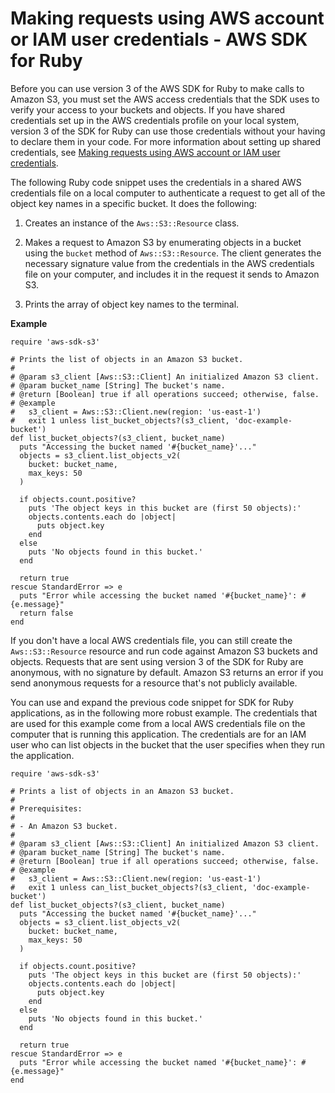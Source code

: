 # Making requests using AWS account or IAM user credentials \- AWS SDK for Ruby<a name="AuthUsingAcctOrUserCredRuby"></a>

Before you can use version 3 of the AWS SDK for Ruby to make calls to Amazon S3, you must set the AWS access credentials that the SDK uses to verify your access to your buckets and objects\. If you have shared credentials set up in the AWS credentials profile on your local system, version 3 of the SDK for Ruby can use those credentials without your having to declare them in your code\. For more information about setting up shared credentials, see [Making requests using AWS account or IAM user credentials](AuthUsingAcctOrUserCredentials.md)\.

The following Ruby code snippet uses the credentials in a shared AWS credentials file on a local computer to authenticate a request to get all of the object key names in a specific bucket\. It does the following:

1. Creates an instance of the `Aws::S3::Resource` class\. 

1. Makes a request to Amazon S3 by enumerating objects in a bucket using the `bucket` method of `Aws::S3::Resource`\. The client generates the necessary signature value from the credentials in the AWS credentials file on your computer, and includes it in the request it sends to Amazon S3\.

1. Prints the array of object key names to the terminal\.

**Example**  

```
require 'aws-sdk-s3'

# Prints the list of objects in an Amazon S3 bucket.
#
# @param s3_client [Aws::S3::Client] An initialized Amazon S3 client.
# @param bucket_name [String] The bucket's name.
# @return [Boolean] true if all operations succeed; otherwise, false.
# @example
#   s3_client = Aws::S3::Client.new(region: 'us-east-1')
#   exit 1 unless list_bucket_objects?(s3_client, 'doc-example-bucket')
def list_bucket_objects?(s3_client, bucket_name)
  puts "Accessing the bucket named '#{bucket_name}'..."
  objects = s3_client.list_objects_v2(
    bucket: bucket_name,
    max_keys: 50
  )

  if objects.count.positive?
    puts 'The object keys in this bucket are (first 50 objects):'
    objects.contents.each do |object|
      puts object.key
    end
  else
    puts 'No objects found in this bucket.'
  end

  return true
rescue StandardError => e
  puts "Error while accessing the bucket named '#{bucket_name}': #{e.message}"
  return false
end
```

If you don't have a local AWS credentials file, you can still create the `Aws::S3::Resource` resource and run code against Amazon S3 buckets and objects\. Requests that are sent using version 3 of the SDK for Ruby are anonymous, with no signature by default\. Amazon S3 returns an error if you send anonymous requests for a resource that's not publicly available\.

You can use and expand the previous code snippet for SDK for Ruby applications, as in the following more robust example\. The credentials that are used for this example come from a local AWS credentials file on the computer that is running this application\. The credentials are for an IAM user who can list objects in the bucket that the user specifies when they run the application\.

```
require 'aws-sdk-s3'

# Prints a list of objects in an Amazon S3 bucket.
#
# Prerequisites:
#
# - An Amazon S3 bucket.
#
# @param s3_client [Aws::S3::Client] An initialized Amazon S3 client.
# @param bucket_name [String] The bucket's name.
# @return [Boolean] true if all operations succeed; otherwise, false.
# @example
#   s3_client = Aws::S3::Client.new(region: 'us-east-1')
#   exit 1 unless can_list_bucket_objects?(s3_client, 'doc-example-bucket')
def list_bucket_objects?(s3_client, bucket_name)
  puts "Accessing the bucket named '#{bucket_name}'..."
  objects = s3_client.list_objects_v2(
    bucket: bucket_name,
    max_keys: 50
  )

  if objects.count.positive?
    puts 'The object keys in this bucket are (first 50 objects):'
    objects.contents.each do |object|
      puts object.key
    end
  else
    puts 'No objects found in this bucket.'
  end

  return true
rescue StandardError => e
  puts "Error while accessing the bucket named '#{bucket_name}': #{e.message}"
end
```